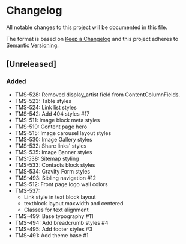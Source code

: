 # Changelog

All notable changes to this project will be documented in this file.

The format is based on [Keep a Changelog](http://keepachangelog.com/en/1.0.0/)
and this project adheres to [Semantic Versioning](http://semver.org/spec/v2.0.0.html).

## [Unreleased]

### Added

- TMS-528: Removed display_artist field from ContentColumnFields.
- TMS-523: Table styles
- TMS-524: Link list styles
- TMS-542: Add 404 styles #17
- TMS-511: Image block meta styles
- TMS-510: Content page hero
- TMS-515: Image carousel layout styles
- TMS-530: Image Gallery styles
- TMS-532: Share links' styles
- TMS-535: Image Banner styles
- TMS:538: Sitemap styling
- TMS-533: Contacts block styles
- TMS-534: Gravity Form styles
- TMS-493: Sibling navigation #12
- TMS-512: Front page logo wall colors
- TMS-537:
    - Link style in text block layout
    - textblock layout maxwidth and centered
    - Classes for text alignment
- TMS-499: Base typography #11
- TMS-494: Add breadcrumb styles #4
- TMS-495: Add footer styles #3
- TMS-491: Add theme base #1
